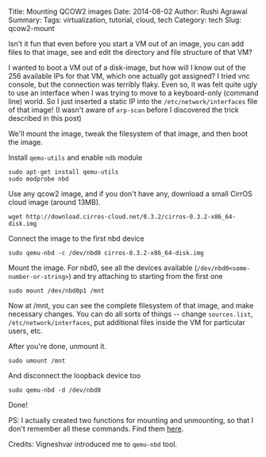 Title: Mounting QCOW2 images
Date: 2014-08-02
Author: Rushi Agrawal
Summary: 
Tags: virtualization, tutorial, cloud, tech
Category: tech
Slug: qcow2-mount

Isn't it fun that even before you start a VM out of an image, you can add files to that image, see and edit the directory and file structure of that VM? 

I wanted to boot a VM out of a disk-image, but how will I know out of the 256 available IPs for that VM, which one actually got assigned? I tried vnc console, but the connection was terribly flaky. Even so, it was felt quite ugly to use an interface when I was trying to move to a keyboard-only (command line) world.  So I just inserted a static IP into the `/etc/network/interfaces` file of that image! (I wasn't aware of `arp-scan` before I discovered the trick described in this post) 

We'll mount the image, tweak the filesystem of that image, and then boot the image.

Install `qemu-utils` and enable `ndb` module

    sudo apt-get install qemu-utils
	sudo modprobe nbd

Use any qcow2 image, and if you don't have any, download a small CirrOS cloud image (around 13MB).

    wget http://download.cirros-cloud.net/0.3.2/cirros-0.3.2-x86_64-disk.img
       
Connect the image to the first nbd device

	sudo qemu-nbd -c /dev/nbd0 cirros-0.3.2-x86_64-disk.img

Mount the image. For nbd0, see all the devices available (`/dev/nbd0<some-number-or-string>`) and try attaching to starting from the first one

	sudo mount /dev/nbd0p1 /mnt

Now at /mnt, you can see the complete filesystem of that image, and make necessary changes. You can do all sorts of things -- change `sources.list`, `/etc/network/interfaces`, put additional files inside the VM for particular users, etc.

After you're done, unmount it.

	sudo umount /mnt

And disconnect the loopback device too

	sudo qemu-nbd -d /dev/nbd0

Done!

PS: I actually created two functions for mounting and unmounting, so that I don't remember all these commands. Find them [here](https://github.com/rushiagr/myutils/blob/master/aliases/qcow2-mount.sh).

Credits: Vigneshvar introduced me to `qemu-nbd` tool.

